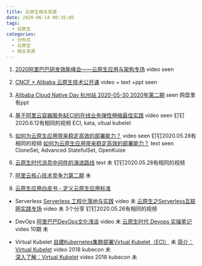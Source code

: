 ```yaml
---
title: 云原生相关资源
date: 2020-06-14 00:35:05
tags:
  - 云原生
categories:
  - 分布式
  - 云原生
  - 相关资源
---
```


<p></p>
<!-- more -->

1. [2020阿里巴巴研发效能峰会——云原生应用与架构专场](https://developer.aliyun.com/live/2730) video seen
2. [CNCF × Alibaba 云原生技术公开课](https://edu.aliyun.com/course/1651) video + text +ppt  seen
3. [Alibaba Cloud Native Day 杭州站 2020-05-30 2020年第二期](https://yq.aliyun.com/live/2831) seen  网盘里有ppt

4. [基于阿里云容器服务&ECI的在线业务弹性伸缩最佳实践](https://www.bilibili.com/video/BV1qt4y1C74P) video seen 钉钉2020.6.12有相同的视频
ECI, kata, vitual kubelet

5. [如何为云原生应用带来稳定高效的部署能力？](https://www.bilibili.com/video/BV1mK4y1t7WS/) video seen 钉钉2020.05.28有相同的视频
[如何为云原生应用带来稳定高效的部署能力？](https://yq.aliyun.com/articles/762949) text seen 
CloneSet, Advanced StatefulSet, OpenKuise

6. [云原生时代消息中间件的演进路线](https://blog.csdn.net/zl1zl2zl3/article/details/106129314) text 未 钉钉2020.05.28有相同的视频

7. [阿里云核心技术竞争力第二期](https://edu.csdn.net/course/play/29034/407143?spm=1002.2009.3001.4024) 未

8. [云原生应用白皮书 - 定义云原生应用标准](https://jimmysong.io/guide-to-cloud-native-app/)

+ Serverless
[Serverless 工程化落地与实践](https://yq.aliyun.com/articles/744370)  video 未 
[云原生之Serverless互联网实践专场](https://www.bilibili.com/video/av925967133) video 未  3个分享 钉钉2020.05.26有相同的视频

+ DevOps
[阿里巴巴DevOps文化浅谈](https://yq.aliyun.com/live/2499) video  未
[云原生时代 Devops 实操笔记](https://yq.aliyun.com/articles/744373) video  10期 未

+ Virtual Kubelet
[自建Kubernetes集群部署Virtual Kubelet（ECI）](https://help.aliyun.com/document_detail/97527.html) 未
[简介：Virtual Kubelet](https://v.qq.com/x/page/d0816t4u183.html) video 2018 kubecon   未  
[深入了解：Virtual Kubelet](https://v.qq.com/x/page/q0827olfrlx.html) video   2018 kubecon  未  
